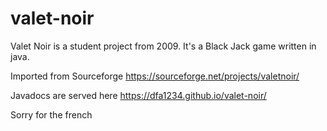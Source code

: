 # valet-noir

Valet Noir is a student project from 2009. It's a Black Jack game written in java.

Imported from Sourceforge https://sourceforge.net/projects/valetnoir/

Javadocs are served here https://dfa1234.github.io/valet-noir/

Sorry for the french
